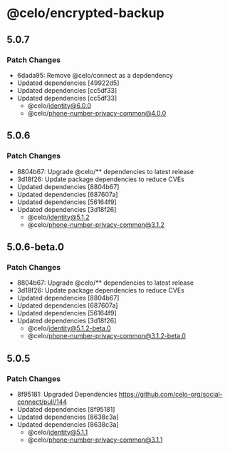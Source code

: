 # @celo/encrypted-backup

## 5.0.7

### Patch Changes

- 6dada95: Remove @celo/connect as a depdendency
- Updated dependencies [49922d5]
- Updated dependencies [cc5df33]
- Updated dependencies [cc5df33]
  - @celo/identity@6.0.0
  - @celo/phone-number-privacy-common@4.0.0

## 5.0.6

### Patch Changes

- 8804b67: Upgrade @celo/\*\* dependencies to latest release
- 3d18f26: Update package dependencies to reduce CVEs
- Updated dependencies [8804b67]
- Updated dependencies [687607a]
- Updated dependencies [56164f9]
- Updated dependencies [3d18f26]
  - @celo/identity@5.1.2
  - @celo/phone-number-privacy-common@3.1.2

## 5.0.6-beta.0

### Patch Changes

- 8804b67: Upgrade @celo/\*\* dependencies to latest release
- 3d18f26: Update package dependencies to reduce CVEs
- Updated dependencies [8804b67]
- Updated dependencies [687607a]
- Updated dependencies [56164f9]
- Updated dependencies [3d18f26]
  - @celo/identity@5.1.2-beta.0
  - @celo/phone-number-privacy-common@3.1.2-beta.0

## 5.0.5

### Patch Changes

- 8f95181: Upgraded Dependencies https://github.com/celo-org/social-connect/pull/144
- Updated dependencies [8f95181]
- Updated dependencies [8638c3a]
- Updated dependencies [8638c3a]
  - @celo/identity@5.1.1
  - @celo/phone-number-privacy-common@3.1.1
